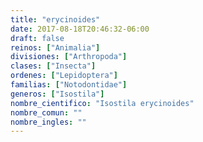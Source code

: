 ```yaml
---
title: "erycinoides"
date: 2017-08-18T20:46:32-06:00
draft: false
reinos: ["Animalia"]
divisiones: ["Arthropoda"]
clases: ["Insecta"]
ordenes: ["Lepidoptera"]
familias: ["Notodontidae"]
generos: ["Isostila"]
nombre_cientifico: "Isostila erycinoides"
nombre_comun: ""
nombre_ingles: ""
---
```


